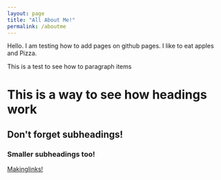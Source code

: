 ```yaml
---
layout: page
title: "All About Me!"
permalink: /aboutme
---
```

Hello. I am testing how to add pages on github pages. I like to eat apples and Pizza.

This is a test to see how to paragraph items

# This is a way to see how headings work
## Don't forget subheadings!
### Smaller subheadings too!

[Makinglinks!](https://en.wikipedia.org/wiki/Detroit_Lions)


